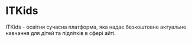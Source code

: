 # ITKids
ITKids - освітня сучасна платформа, яка надає безкоштовне актуальне навчання для дітей та підлітків в сфері айті.
